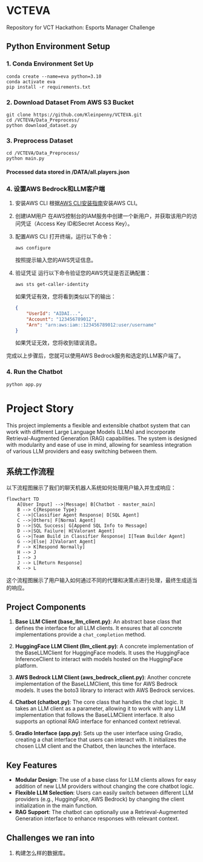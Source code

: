 # VCTEVA
Repository for VCT Hackathon: Esports Manager Challenge

## Python Environment Setup

### 1. Conda Environment Set Up

```
conda create --name=eva python=3.10
conda activate eva
pip install -r requirements.txt
```
### 2. Download Dataset From AWS S3 Bucket

```
git clone https://github.com/Kleinpenny/VCTEVA.git
cd /VCTEVA/Data_Preprocess/
python download_dataset.py
```

### 3. Preprocess Dataset

```
cd /VCTEVA/Data_Preprocess/
python main.py
```
#### Processed data stored in /DATA/all.players.json

### 4. 设置AWS Bedrock和LLM客户端

1. 安装AWS CLI
   根据[AWS CLI安装指南](https://docs.aws.amazon.com/cli/latest/userguide/getting-started-install.html)安装AWS CLI。

2. 创建IAM用户
   在AWS控制台的IAM服务中创建一个新用户，并获取该用户的访问凭证（Access Key ID和Secret Access Key）。

3. 配置AWS CLI
   打开终端，运行以下命令：
   ```
   aws configure
   ```
   按照提示输入您的AWS凭证信息。

4. 验证凭证
   运行以下命令验证您的AWS凭证是否正确配置：
   ```
   aws sts get-caller-identity
   ```
   如果凭证有效，您将看到类似以下的输出：
   ```json
   {
       "UserId": "AIDAI...",
       "Account": "123456789012",
       "Arn": "arn:aws:iam::123456789012:user/username"
   }
   ```
   如果凭证无效，您将收到错误消息。

完成以上步骤后，您就可以使用AWS Bedrock服务和选定的LLM客户端了。

### 4. Run the Chatbot

```
python app.py
```

# Project Story

This project implements a flexible and extensible chatbot system that can work with different Large Language Models (LLMs) and incorporate Retrieval-Augmented Generation (RAG) capabilities. The system is designed with modularity and ease of use in mind, allowing for seamless integration of various LLM providers and easy switching between them.

## 系统工作流程
以下流程图展示了我们的聊天机器人系统如何处理用户输入并生成响应：
```mermaid
flowchart TD
    A[User Input] -->|Message| B[Chatbot - master_main]
    B --> C{Response Type}
    C -->|Classifier Agent Response| D[SQL Agent]
    C -->|Others| F[Normal Agent]
    D -->|SQL Success| G[Append SQL Info to Message]
    D -->|SQL Failure| H[Valorant Agent]
    G -->|Team Build in Classifier Response| I[Team Builder Agent]
    G -->|Else| J[Valorant Agent]
    F --> K[Respond Normally]
    H --> J
    I --> J
    J --> L[Return Response]
    K --> L
```
这个流程图展示了用户输入如何通过不同的代理和决策点进行处理，最终生成适当的响应。

## Project Components

1. **Base LLM Client (base_llm_client.py)**: 
   An abstract base class that defines the interface for all LLM clients. It ensures that all concrete implementations provide a `chat_completion` method.

2. **HuggingFace LLM Client (llm_client.py)**: 
   A concrete implementation of the BaseLLMClient for HuggingFace models. It uses the HuggingFace InferenceClient to interact with models hosted on the HuggingFace platform.

3. **AWS Bedrock LLM Client (aws_bedrock_client.py)**: 
   Another concrete implementation of the BaseLLMClient, this time for AWS Bedrock models. It uses the boto3 library to interact with AWS Bedrock services.

4. **Chatbot (chatbot.py)**: 
   The core class that handles the chat logic. It takes an LLM client as a parameter, allowing it to work with any LLM implementation that follows the BaseLLMClient interface. It also supports an optional RAG interface for enhanced context retrieval.

5. **Gradio Interface (app.py)**: 
   Sets up the user interface using Gradio, creating a chat interface that users can interact with. It initializes the chosen LLM client and the Chatbot, then launches the interface.

## Key Features

- **Modular Design**: The use of a base class for LLM clients allows for easy addition of new LLM providers without changing the core chatbot logic.
- **Flexible LLM Selection**: Users can easily switch between different LLM providers (e.g., HuggingFace, AWS Bedrock) by changing the client initialization in the main function.
- **RAG Support**: The chatbot can optionally use a Retrieval-Augmented Generation interface to enhance responses with relevant context.

## Challenges we ran into
1. 构建怎么样的数据库。
